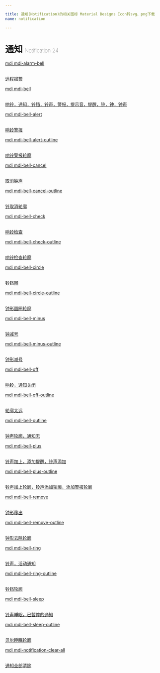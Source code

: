 ```yaml
---

title: 通知(Notification)的相关图标 Material Designs Icon转svg、png下载
name: notification

---
```


# 通知  <small style="font-size: 60%;font-weight: 100">Notification <span class="badge-secondary badge">24</span> </small>

<search tag="notification" :max="0"/>

<div class="icon-list row" id="search-show"><a href="/icon/alarm-bell.html" class="icon-item col-6 col-sm-4 col-md-2"><div class="icon-item-inner"><i class="mdi mdi-alarm-bell"></i><p><span>mdi mdi-alarm-bell</span></p> <p><br> 远程报警</p></div></a><a href="/icon/bell.html" class="icon-item col-6 col-sm-4 col-md-2"><div class="icon-item-inner"><i class="mdi mdi-bell"></i><p><span>mdi mdi-bell</span></p> <p><br> 响铃，通知，铃铛，铃声，警报，提示音，提醒，铃，钟，钟声</p></div></a><a href="/icon/bell-alert.html" class="icon-item col-6 col-sm-4 col-md-2"><div class="icon-item-inner"><i class="mdi mdi-bell-alert"></i><p><span>mdi mdi-bell-alert</span></p> <p><br> 响铃警报</p></div></a><a href="/icon/bell-alert-outline.html" class="icon-item col-6 col-sm-4 col-md-2"><div class="icon-item-inner"><i class="mdi mdi-bell-alert-outline"></i><p><span>mdi mdi-bell-alert-outline</span></p> <p><br> 响铃警报轮廓</p></div></a><a href="/icon/bell-cancel.html" class="icon-item col-6 col-sm-4 col-md-2"><div class="icon-item-inner"><i class="mdi mdi-bell-cancel"></i><p><span>mdi mdi-bell-cancel</span></p> <p><br> 取消钟声</p></div></a><a href="/icon/bell-cancel-outline.html" class="icon-item col-6 col-sm-4 col-md-2"><div class="icon-item-inner"><i class="mdi mdi-bell-cancel-outline"></i><p><span>mdi mdi-bell-cancel-outline</span></p> <p><br> 铃取消轮廓</p></div></a><a href="/icon/bell-check.html" class="icon-item col-6 col-sm-4 col-md-2"><div class="icon-item-inner"><i class="mdi mdi-bell-check"></i><p><span>mdi mdi-bell-check</span></p> <p><br> 响铃检查</p></div></a><a href="/icon/bell-check-outline.html" class="icon-item col-6 col-sm-4 col-md-2"><div class="icon-item-inner"><i class="mdi mdi-bell-check-outline"></i><p><span>mdi mdi-bell-check-outline</span></p> <p><br> 响铃检查轮廓</p></div></a><a href="/icon/bell-circle.html" class="icon-item col-6 col-sm-4 col-md-2"><div class="icon-item-inner"><i class="mdi mdi-bell-circle"></i><p><span>mdi mdi-bell-circle</span></p> <p><br> 铃铛圈</p></div></a><a href="/icon/bell-circle-outline.html" class="icon-item col-6 col-sm-4 col-md-2"><div class="icon-item-inner"><i class="mdi mdi-bell-circle-outline"></i><p><span>mdi mdi-bell-circle-outline</span></p> <p><br> 钟形圆圈轮廓</p></div></a><a href="/icon/bell-minus.html" class="icon-item col-6 col-sm-4 col-md-2"><div class="icon-item-inner"><i class="mdi mdi-bell-minus"></i><p><span>mdi mdi-bell-minus</span></p> <p><br> 钟减号</p></div></a><a href="/icon/bell-minus-outline.html" class="icon-item col-6 col-sm-4 col-md-2"><div class="icon-item-inner"><i class="mdi mdi-bell-minus-outline"></i><p><span>mdi mdi-bell-minus-outline</span></p> <p><br> 钟形减号</p></div></a><a href="/icon/bell-off.html" class="icon-item col-6 col-sm-4 col-md-2"><div class="icon-item-inner"><i class="mdi mdi-bell-off"></i><p><span>mdi mdi-bell-off</span></p> <p><br> 响铃，通知关闭</p></div></a><a href="/icon/bell-off-outline.html" class="icon-item col-6 col-sm-4 col-md-2"><div class="icon-item-inner"><i class="mdi mdi-bell-off-outline"></i><p><span>mdi mdi-bell-off-outline</span></p> <p><br> 轮廓太远</p></div></a><a href="/icon/bell-outline.html" class="icon-item col-6 col-sm-4 col-md-2"><div class="icon-item-inner"><i class="mdi mdi-bell-outline"></i><p><span>mdi mdi-bell-outline</span></p> <p><br> 钟声轮廓，通知无</p></div></a><a href="/icon/bell-plus.html" class="icon-item col-6 col-sm-4 col-md-2"><div class="icon-item-inner"><i class="mdi mdi-bell-plus"></i><p><span>mdi mdi-bell-plus</span></p> <p><br> 铃声加上，添加提醒，铃声添加</p></div></a><a href="/icon/bell-plus-outline.html" class="icon-item col-6 col-sm-4 col-md-2"><div class="icon-item-inner"><i class="mdi mdi-bell-plus-outline"></i><p><span>mdi mdi-bell-plus-outline</span></p> <p><br> 铃声加上轮廓，铃声添加轮廓，添加警报轮廓</p></div></a><a href="/icon/bell-remove.html" class="icon-item col-6 col-sm-4 col-md-2"><div class="icon-item-inner"><i class="mdi mdi-bell-remove"></i><p><span>mdi mdi-bell-remove</span></p> <p><br> 钟形移出</p></div></a><a href="/icon/bell-remove-outline.html" class="icon-item col-6 col-sm-4 col-md-2"><div class="icon-item-inner"><i class="mdi mdi-bell-remove-outline"></i><p><span>mdi mdi-bell-remove-outline</span></p> <p><br> 钟形去除轮廓</p></div></a><a href="/icon/bell-ring.html" class="icon-item col-6 col-sm-4 col-md-2"><div class="icon-item-inner"><i class="mdi mdi-bell-ring"></i><p><span>mdi mdi-bell-ring</span></p> <p><br> 铃声，活动通知</p></div></a><a href="/icon/bell-ring-outline.html" class="icon-item col-6 col-sm-4 col-md-2"><div class="icon-item-inner"><i class="mdi mdi-bell-ring-outline"></i><p><span>mdi mdi-bell-ring-outline</span></p> <p><br> 铃铛轮廓</p></div></a><a href="/icon/bell-sleep.html" class="icon-item col-6 col-sm-4 col-md-2"><div class="icon-item-inner"><i class="mdi mdi-bell-sleep"></i><p><span>mdi mdi-bell-sleep</span></p> <p><br> 铃声睡眠，已暂停的通知</p></div></a><a href="/icon/bell-sleep-outline.html" class="icon-item col-6 col-sm-4 col-md-2"><div class="icon-item-inner"><i class="mdi mdi-bell-sleep-outline"></i><p><span>mdi mdi-bell-sleep-outline</span></p> <p><br> 贝尔睡眠轮廓</p></div></a><a href="/icon/notification-clear-all.html" class="icon-item col-6 col-sm-4 col-md-2"><div class="icon-item-inner"><i class="mdi mdi-notification-clear-all"></i><p><span>mdi mdi-notification-clear-all</span></p> <p><br> 通知全部清除</p></div></a></div>


